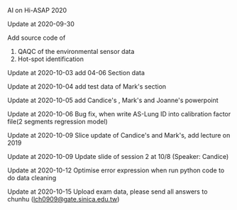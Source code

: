 AI on Hi-ASAP 2020

Update at 2020-09-30 

Add source code of 
01. QAQC of the environmental sensor data 
02. Hot-spot identification

Update at 2020-10-03
add 04-06 Section data

Update at 2020-10-04
add test data of Mark's section

Update at 2020-10-05 add Candice's , Mark's and Joanne's powerpoint

Update at 2020-10-06 Bug fix, when write AS-Lung ID into calibration factor file(2 segments regression model)

Update at 2020-10-09 Slice update of Candice's and Mark's, add lecture on 2019

Update at 2020-10-09 Update slide of session 2 at 10/8 (Speaker: Candice)

Update at 2020-10-12 Optimise error expression when run python code to do data cleaning

Update at 2020-10-15 Upload exam data, please send all answers to chunhu (lch0909@gate.sinica.edu.tw)
 
